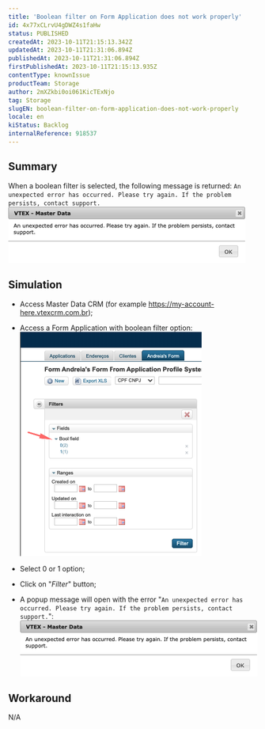```yaml
---
title: 'Boolean filter on Form Application does not work properly'
id: 4x77xCLrvU4gDWZ4s1faHw
status: PUBLISHED
createdAt: 2023-10-11T21:15:13.342Z
updatedAt: 2023-10-11T21:31:06.894Z
publishedAt: 2023-10-11T21:31:06.894Z
firstPublishedAt: 2023-10-11T21:15:13.935Z
contentType: knownIssue
productTeam: Storage
author: 2mXZkbi0oi061KicTExNjo
tag: Storage
slugEN: boolean-filter-on-form-application-does-not-work-properly
locale: en
kiStatus: Backlog
internalReference: 918537
---
```


## Summary


When a boolean filter is selected, the following message is returned:
`An unexpected error has occurred. Please try again. If the problem persists, contact support.`
 ![](https://raw.githubusercontent.com/vtexdocs/help-center-content/refs/heads/main/docs/en/known-issues/Storage/boolean-filter-on-form-application-does-not-work-properly_1.png)


##

## Simulation



- Access Master Data CRM (for example https://my-account-here.vtexcrm.com.br);
- Access a Form Application with boolean filter option:
 ![](https://raw.githubusercontent.com/vtexdocs/help-center-content/refs/heads/main/docs/en/known-issues/Storage/boolean-filter-on-form-application-does-not-work-properly_2.png)

- Select 0 or 1 option;
- Click on "_Filter_" button;
- A popup message will open with the error "`An unexpected error has occurred. Please try again. If the problem persists, contact support.`":
 ![](https://raw.githubusercontent.com/vtexdocs/help-center-content/refs/heads/main/docs/en/known-issues/Storage/boolean-filter-on-form-application-does-not-work-properly_3.png)



##

## Workaround


N/A





